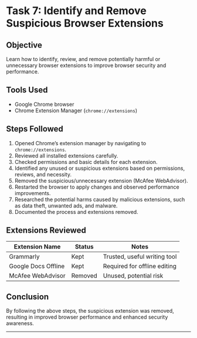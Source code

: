 # Task 7: Identify and Remove Suspicious Browser Extensions

## Objective
Learn how to identify, review, and remove potentially harmful or unnecessary browser extensions to improve browser security and performance.

## Tools Used
- Google Chrome browser
- Chrome Extension Manager (`chrome://extensions`)

## Steps Followed

1. Opened Chrome’s extension manager by navigating to `chrome://extensions`.
2. Reviewed all installed extensions carefully.
3. Checked permissions and basic details for each extension.
4. Identified any unused or suspicious extensions based on permissions, reviews, and necessity.
5. Removed the suspicious/unnecessary extension (McAfee WebAdvisor).
6. Restarted the browser to apply changes and observed performance improvements.
7. Researched the potential harms caused by malicious extensions, such as data theft, unwanted ads, and malware.
8. Documented the process and extensions removed.

## Extensions Reviewed

| Extension Name        | Status    | Notes                          |
|----------------------|-----------|--------------------------------|
| Grammarly            | Kept      | Trusted, useful writing tool   |
| Google Docs Offline  | Kept      | Required for offline editing   |
| McAfee WebAdvisor    | Removed   | Unused, potential risk         |

## Conclusion
By following the above steps, the suspicious extension was removed, resulting in improved browser performance and enhanced security awareness.

---
